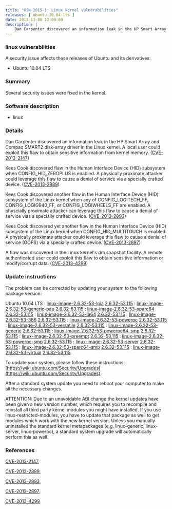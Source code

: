 ```yaml
---
title: "USN-2015-1: Linux kernel vulnerabilities"
releases: [ ubuntu-10.04-lts ]
date: 2013-11-08 12:00:00
description: |
    Dan Carpenter discovered an information leak in the HP Smart Array and Compaq SMART2 disk-array driver in the Linux kernel. A local user could exploit this flaw to obtain sensitive information from kernel memory. ([CVE-2013-2147](http://people.ubuntu.com/~ubuntu-security/cve/CVE-2013-2147))
--- 
```

 
### linux vulnerabilities

A security issue affects these releases of Ubuntu and its derivatives:

* Ubuntu 10.04 LTS

### Summary

Several security issues were fixed in the kernel. 

### Software description

* linux 

### Details

Dan Carpenter discovered an information leak in the HP Smart Array and Compaq SMART2 disk-array driver in the Linux kernel. A local user could exploit this flaw to obtain sensitive information from kernel memory. ([CVE-2013-2147](http://people.ubuntu.com/~ubuntu-security/cve/CVE-2013-2147))

Kees Cook discovered flaw in the Human Interface Device (HID) subsystem when CONFIG_HID_ZEROPLUS is enabled. A physically proximate attacker could leverage this flaw to cause a denial of service via a specially crafted device. ([CVE-2013-2889](http://people.ubuntu.com/~ubuntu-security/cve/CVE-2013-2889))

Kees Cook discovered another flaw in the Human Interface Device (HID) subsystem of the Linux kernel when any of CONFIG_LOGITECH_FF, CONFIG_LOGIG940_FF, or CONFIG_LOGIWHEELS_FF are enabled. A physcially proximate attacker can leverage this flaw to cause a denial of service vias a specially crafted device. ([CVE-2013-2893](http://people.ubuntu.com/~ubuntu-security/cve/CVE-2013-2893))

Kees Cook discovered yet another flaw in the Human Interface Device (HID) subsystem of the Linux kernel when CONFIG_HID_MULTITOUCH is enabled. A physically proximate attacker could leverage this flaw to cause a denial of service (OOPS) via a specially crafted device. ([CVE-2013-2897](http://people.ubuntu.com/~ubuntu-security/cve/CVE-2013-2897))

A flaw was discovered in the Linux kernel&#39;s dm snapshot facility. A remote authenticated user could exploit this flaw to obtain sensitive information or modify/corrupt data. ([CVE-2013-4299](http://people.ubuntu.com/~ubuntu-security/cve/CVE-2013-4299)) 

### Update instructions

The problem can be corrected by updating your system to the following package version:

Ubuntu 10.04 LTS
 : [linux-image-2.6.32-53-lpia](https://launchpad.net/ubuntu/+source/linux) <span> [2.6.32-53.115](https://launchpad.net/ubuntu/+source/linux/2.6.32-53.115) </span> 
 : [linux-image-2.6.32-53-generic-pae](https://launchpad.net/ubuntu/+source/linux) <span> [2.6.32-53.115](https://launchpad.net/ubuntu/+source/linux/2.6.32-53.115) </span> 
 : [linux-image-2.6.32-53-sparc64](https://launchpad.net/ubuntu/+source/linux) <span> [2.6.32-53.115](https://launchpad.net/ubuntu/+source/linux/2.6.32-53.115) </span> 
 : [linux-image-2.6.32-53-ia64](https://launchpad.net/ubuntu/+source/linux) <span> [2.6.32-53.115](https://launchpad.net/ubuntu/+source/linux/2.6.32-53.115) </span> 
 : [linux-image-2.6.32-53-386](https://launchpad.net/ubuntu/+source/linux) <span> [2.6.32-53.115](https://launchpad.net/ubuntu/+source/linux/2.6.32-53.115) </span> 
 : [linux-image-2.6.32-53-powerpc](https://launchpad.net/ubuntu/+source/linux) <span> [2.6.32-53.115](https://launchpad.net/ubuntu/+source/linux/2.6.32-53.115) </span> 
 : [linux-image-2.6.32-53-versatile](https://launchpad.net/ubuntu/+source/linux) <span> [2.6.32-53.115](https://launchpad.net/ubuntu/+source/linux/2.6.32-53.115) </span> 
 : [linux-image-2.6.32-53-generic](https://launchpad.net/ubuntu/+source/linux) <span> [2.6.32-53.115](https://launchpad.net/ubuntu/+source/linux/2.6.32-53.115) </span> 
 : [linux-image-2.6.32-53-powerpc64-smp](https://launchpad.net/ubuntu/+source/linux) <span> [2.6.32-53.115](https://launchpad.net/ubuntu/+source/linux/2.6.32-53.115) </span> 
 : [linux-image-2.6.32-53-preempt](https://launchpad.net/ubuntu/+source/linux) <span> [2.6.32-53.115](https://launchpad.net/ubuntu/+source/linux/2.6.32-53.115) </span> 
 : [linux-image-2.6.32-53-powerpc-smp](https://launchpad.net/ubuntu/+source/linux) <span> [2.6.32-53.115](https://launchpad.net/ubuntu/+source/linux/2.6.32-53.115) </span> 
 : [linux-image-2.6.32-53-server](https://launchpad.net/ubuntu/+source/linux) <span> [2.6.32-53.115](https://launchpad.net/ubuntu/+source/linux/2.6.32-53.115) </span> 
 : [linux-image-2.6.32-53-sparc64-smp](https://launchpad.net/ubuntu/+source/linux) <span> [2.6.32-53.115](https://launchpad.net/ubuntu/+source/linux/2.6.32-53.115) </span> 
 : [linux-image-2.6.32-53-virtual](https://launchpad.net/ubuntu/+source/linux) <span> [2.6.32-53.115](https://launchpad.net/ubuntu/+source/linux/2.6.32-53.115) </span> 

To update your system, please follow these instructions: [https://wiki.ubuntu.com/Security/Upgrades](https://wiki.ubuntu.com/Security/Upgrades).

After a standard system update you need to reboot your computer to make all the necessary changes.

ATTENTION: Due to an unavoidable ABI change the kernel updates have been given a new version number, which requires you to recompile and reinstall all third party kernel modules you might have installed. If you use linux-restricted-modules, you have to update that package as well to get modules which work with the new kernel version. Unless you manually uninstalled the standard kernel metapackages (e.g. linux-generic, linux-server, linux-powerpc), a standard system upgrade will automatically perform this as well. 

### References

 [CVE-2013-2147](http://people.ubuntu.com/~ubuntu-security/cve/CVE-2013-2147), 

 [CVE-2013-2889](http://people.ubuntu.com/~ubuntu-security/cve/CVE-2013-2889), 

 [CVE-2013-2893](http://people.ubuntu.com/~ubuntu-security/cve/CVE-2013-2893), 

 [CVE-2013-2897](http://people.ubuntu.com/~ubuntu-security/cve/CVE-2013-2897), 

 [CVE-2013-4299](http://people.ubuntu.com/~ubuntu-security/cve/CVE-2013-4299)
 
